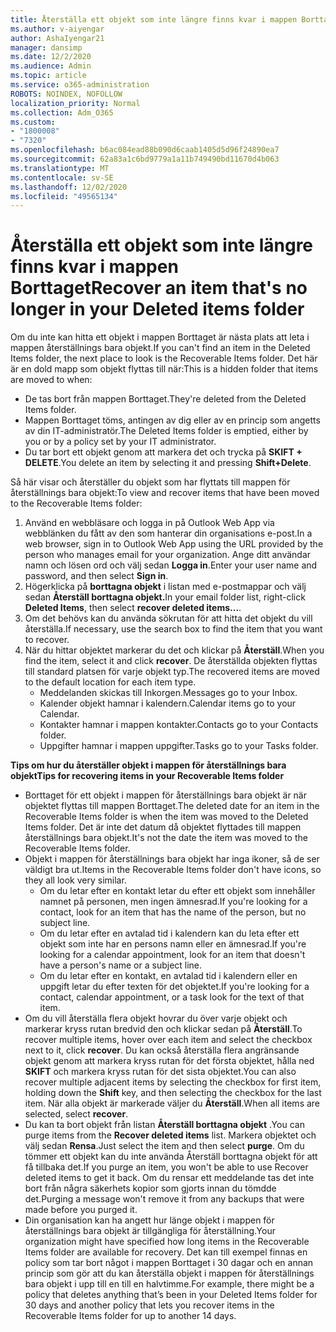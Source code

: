 ```yaml
---
title: Återställa ett objekt som inte längre finns kvar i mappen Borttaget
ms.author: v-aiyengar
author: AshaIyengar21
manager: dansimp
ms.date: 12/2/2020
ms.audience: Admin
ms.topic: article
ms.service: o365-administration
ROBOTS: NOINDEX, NOFOLLOW
localization_priority: Normal
ms.collection: Adm_O365
ms.custom:
- "1800008"
- "7320"
ms.openlocfilehash: b6ac084ead88b090d6caab1405d5d96f24890ea7
ms.sourcegitcommit: 62a83a1c6bd9779a1a11b749490bd11670d4b063
ms.translationtype: MT
ms.contentlocale: sv-SE
ms.lasthandoff: 12/02/2020
ms.locfileid: "49565134"
---
```

# <a name="recover-an-item-thats-no-longer-in-your-deleted-items-folder"></a><span data-ttu-id="76c7c-102">Återställa ett objekt som inte längre finns kvar i mappen Borttaget</span><span class="sxs-lookup"><span data-stu-id="76c7c-102">Recover an item that's no longer in your Deleted items folder</span></span>

<span data-ttu-id="76c7c-103">Om du inte kan hitta ett objekt i mappen Borttaget är nästa plats att leta i mappen återställnings bara objekt.</span><span class="sxs-lookup"><span data-stu-id="76c7c-103">If you can't find an item in the Deleted Items folder, the next place to look is the Recoverable Items folder.</span></span> <span data-ttu-id="76c7c-104">Det här är en dold mapp som objekt flyttas till när:</span><span class="sxs-lookup"><span data-stu-id="76c7c-104">This is a hidden folder that items are moved to when:</span></span>
- <span data-ttu-id="76c7c-105">De tas bort från mappen Borttaget.</span><span class="sxs-lookup"><span data-stu-id="76c7c-105">They're deleted from the Deleted Items folder.</span></span>
- <span data-ttu-id="76c7c-106">Mappen Borttaget töms, antingen av dig eller av en princip som angetts av din IT-administratör.</span><span class="sxs-lookup"><span data-stu-id="76c7c-106">The Deleted Items folder is emptied, either by you or by a policy set by your IT administrator.</span></span>
- <span data-ttu-id="76c7c-107">Du tar bort ett objekt genom att markera det och trycka på **SKIFT + DELETE**.</span><span class="sxs-lookup"><span data-stu-id="76c7c-107">You delete an item by selecting it and pressing **Shift+Delete**.</span></span>

<span data-ttu-id="76c7c-108">Så här visar och återställer du objekt som har flyttats till mappen för återställnings bara objekt:</span><span class="sxs-lookup"><span data-stu-id="76c7c-108">To view and recover items that have been moved to the Recoverable Items folder:</span></span>
1. <span data-ttu-id="76c7c-109">Använd en webbläsare och logga in på Outlook Web App via webblänken du fått av den som hanterar din organisations e-post.</span><span class="sxs-lookup"><span data-stu-id="76c7c-109">In a web browser, sign in to Outlook Web App using the URL provided by the person who manages email for your organization.</span></span> <span data-ttu-id="76c7c-110">Ange ditt användar namn och lösen ord och välj sedan **Logga in**.</span><span class="sxs-lookup"><span data-stu-id="76c7c-110">Enter your user name and password, and then select **Sign in**.</span></span>
1. <span data-ttu-id="76c7c-111">Högerklicka på **borttagna objekt** i listan med e-postmappar och välj sedan **Återställ borttagna objekt.**</span><span class="sxs-lookup"><span data-stu-id="76c7c-111">In your email folder list, right-click **Deleted Items**, then select **recover deleted items...**.</span></span>
1. <span data-ttu-id="76c7c-112">Om det behövs kan du använda sökrutan för att hitta det objekt du vill återställa.</span><span class="sxs-lookup"><span data-stu-id="76c7c-112">If necessary, use the search box to find the item that you want to recover.</span></span>
1. <span data-ttu-id="76c7c-113">När du hittar objektet markerar du det och klickar på **Återställ**.</span><span class="sxs-lookup"><span data-stu-id="76c7c-113">When you find the item, select it and click **recover**.</span></span>
   <span data-ttu-id="76c7c-114">De återställda objekten flyttas till standard platsen för varje objekt typ.</span><span class="sxs-lookup"><span data-stu-id="76c7c-114">The recovered items are moved to the default location for each item type.</span></span>
    - <span data-ttu-id="76c7c-115">Meddelanden skickas till Inkorgen.</span><span class="sxs-lookup"><span data-stu-id="76c7c-115">Messages go to your Inbox.</span></span>
    - <span data-ttu-id="76c7c-116">Kalender objekt hamnar i kalendern.</span><span class="sxs-lookup"><span data-stu-id="76c7c-116">Calendar items go to your Calendar.</span></span>
    - <span data-ttu-id="76c7c-117">Kontakter hamnar i mappen kontakter.</span><span class="sxs-lookup"><span data-stu-id="76c7c-117">Contacts go to your Contacts folder.</span></span>
    - <span data-ttu-id="76c7c-118">Uppgifter hamnar i mappen uppgifter.</span><span class="sxs-lookup"><span data-stu-id="76c7c-118">Tasks go to your Tasks folder.</span></span>

<span data-ttu-id="76c7c-119">**Tips om hur du återställer objekt i mappen för återställnings bara objekt**</span><span class="sxs-lookup"><span data-stu-id="76c7c-119">**Tips for recovering items in your Recoverable Items folder**</span></span>

- <span data-ttu-id="76c7c-120">Borttaget för ett objekt i mappen för återställnings bara objekt är när objektet flyttas till mappen Borttaget.</span><span class="sxs-lookup"><span data-stu-id="76c7c-120">The deleted date for an item in the Recoverable Items folder is when the item was moved to the Deleted Items folder.</span></span> <span data-ttu-id="76c7c-121">Det är inte det datum då objektet flyttades till mappen återställnings bara objekt.</span><span class="sxs-lookup"><span data-stu-id="76c7c-121">It's not the date the item was moved to the Recoverable Items folder.</span></span>
- <span data-ttu-id="76c7c-122">Objekt i mappen för återställnings bara objekt har inga ikoner, så de ser väldigt bra ut.</span><span class="sxs-lookup"><span data-stu-id="76c7c-122">Items in the Recoverable Items folder don't have icons, so they all look very similar.</span></span>
    - <span data-ttu-id="76c7c-123">Om du letar efter en kontakt letar du efter ett objekt som innehåller namnet på personen, men ingen ämnesrad.</span><span class="sxs-lookup"><span data-stu-id="76c7c-123">If you're looking for a contact, look for an item that has the name of the person, but no subject line.</span></span>
    - <span data-ttu-id="76c7c-124">Om du letar efter en avtalad tid i kalendern kan du leta efter ett objekt som inte har en persons namn eller en ämnesrad.</span><span class="sxs-lookup"><span data-stu-id="76c7c-124">If you're looking for a calendar appointment, look for an item that doesn't have a person's name or a subject line.</span></span>
    - <span data-ttu-id="76c7c-125">Om du letar efter en kontakt, en avtalad tid i kalendern eller en uppgift letar du efter texten för det objektet.</span><span class="sxs-lookup"><span data-stu-id="76c7c-125">If you're looking for a contact, calendar appointment, or a task look for the text of that item.</span></span>
- <span data-ttu-id="76c7c-126">Om du vill återställa flera objekt hovrar du över varje objekt och markerar kryss rutan bredvid den och klickar sedan på **Återställ**.</span><span class="sxs-lookup"><span data-stu-id="76c7c-126">To recover multiple items, hover over each item and select the checkbox next to it, click **recover**.</span></span> <span data-ttu-id="76c7c-127">Du kan också återställa flera angränsande objekt genom att markera kryss rutan för det första objektet, hålla ned **SKIFT** och markera kryss rutan för det sista objektet.</span><span class="sxs-lookup"><span data-stu-id="76c7c-127">You can also recover multiple adjacent items by selecting the checkbox for first item, holding down the **Shift** key, and then selecting the checkbox for the last item.</span></span> <span data-ttu-id="76c7c-128">När alla objekt är markerade väljer du **Återställ**.</span><span class="sxs-lookup"><span data-stu-id="76c7c-128">When all items are selected, select **recover**.</span></span>
- <span data-ttu-id="76c7c-129">Du kan ta bort objekt från listan **Återställ borttagna objekt** .</span><span class="sxs-lookup"><span data-stu-id="76c7c-129">You can purge items from the **Recover deleted items** list.</span></span> <span data-ttu-id="76c7c-130">Markera objektet och välj sedan **Rensa**.</span><span class="sxs-lookup"><span data-stu-id="76c7c-130">Just select the item and then select **purge**.</span></span> <span data-ttu-id="76c7c-131">Om du tömmer ett objekt kan du inte använda Återställ borttagna objekt för att få tillbaka det.</span><span class="sxs-lookup"><span data-stu-id="76c7c-131">If you purge an item, you won't be able to use Recover deleted items to get it back.</span></span> <span data-ttu-id="76c7c-132">Om du rensar ett meddelande tas det inte bort från några säkerhets kopior som gjorts innan du tömdde det.</span><span class="sxs-lookup"><span data-stu-id="76c7c-132">Purging a message won't remove it from any backups that were made before you purged it.</span></span>
- <span data-ttu-id="76c7c-133">Din organisation kan ha angett hur länge objekt i mappen för återställnings bara objekt är tillgängliga för återställning.</span><span class="sxs-lookup"><span data-stu-id="76c7c-133">Your organization might have specified how long items in the Recoverable Items folder are available for recovery.</span></span> <span data-ttu-id="76c7c-134">Det kan till exempel finnas en policy som tar bort något i mappen Borttaget i 30 dagar och en annan princip som gör att du kan återställa objekt i mappen för återställnings bara objekt i upp till en till en halvtimme.</span><span class="sxs-lookup"><span data-stu-id="76c7c-134">For example, there might be a policy that deletes anything that’s been in your Deleted Items folder for 30 days and another policy that lets you recover items in the Recoverable Items folder for up to another 14 days.</span></span>
